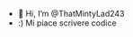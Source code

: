 - 👋 Hi, I’m @ThatMintyLad243
- :)  Mi piace scrivere codice

<!---
ThatMintyLad243/ThatMintyLad243 is a ✨ special ✨ repository because its `README.md` (this file) appears on your GitHub profile.
You can click the Preview link to take a look at your changes.
--->
